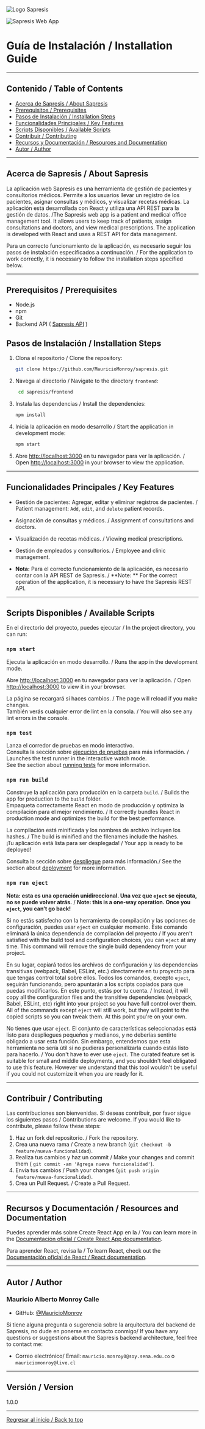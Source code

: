 ![Logo Sapresis](../frontend/src/assets/images/sapresis-logo.png)

![Sapresis Web App](https://img.shields.io/badge/Sapresis-Web%20App-blue)

# Guía de Instalación / Installation Guide

___

## Contenido / Table of Contents

- [Acerca de Sapresis / About Sapresis](#acerca-de-sapresis--about-sapresis)
- [Prerequisitos / Prerequisites](#prerequisitos--prerequisites)
- [Pasos de Instalación / Installation Steps](#pasos-de-instalación--installation-steps)
- [Funcionalidades Principales / Key Features](#funcionalidades-principales--key-features)
- [Scripts Disponibles / Available Scripts](#scripts-disponibles--available-scripts)
- [Contribuir / Contributing](#contribuir--contributing)
- [Recursos y Documentación / Resources and Documentation](#recursos-y-documentación--resources-and-documentation)
- [Autor / Author](#autor--author)

---

## Acerca de Sapresis / About Sapresis

La aplicación web Sapresis es una herramienta de gestión de pacientes y consultorios médicos. Permite a los usuarios
llevar un registro de los pacientes, asignar consultas y médicos, y visualizar recetas médicas. La aplicación está
desarrollada con React y utiliza una API REST para la gestión de datos. /The Sapresis web app is a patient and medical
office management tool. It allows users to keep track of patients, assign consultations and doctors, and view medical
prescriptions. The application is developed with React and uses a REST API for data management.

Para un correcto funcionamiento de la aplicación, es necesario seguir los pasos de instalación especificados a
continuación. / For the application to work correctly, it is necessary to follow the installation steps specified below.

---

## Prerequisitos / Prerequisites

- Node.js
- npm
- Git
- Backend API ( [Sapresis API](https://github.com/MauricioMonroy/sapresis/tree/main/backend) )

## Pasos de Instalación / Installation Steps

1. Clona el repositorio / Clone the repository:
   ```bash
   git clone https://github.com/MauricioMonroy/sapresis.git
    ```
2. Navega al directorio / Navigate to the directory `frontend`:
   ```bash
    cd sapresis/frontend
    ```
3. Instala las dependencias / Install the dependencies:
    ```bash
    npm install
    ```
4. Inicia la aplicación en modo desarrollo / Start the application in development mode:
    ```bash
    npm start
    ```
5. Abre [http://localhost:3000](http://localhost:3000) en tu navegador para ver la aplicación. / Open
   [http://localhost:3000](http://localhost:3000) in your browser to view the application.

---

## Funcionalidades Principales / Key Features

- Gestión de pacientes: Agregar, editar y eliminar registros de pacientes. / Patient management: `Add`, `edit`, and
  `delete`
  patient records.
- Asignación de consultas y médicos. / Assignment of consultations and doctors.
- Visualización de recetas médicas. / Viewing medical prescriptions.
- Gestión de empleados y consultorios. / Employee and clinic management.

- **Nota:** Para el correcto funcionamiento de la aplicación, es necesario contar con la API REST de Sapresis. / **Note:
  **
  For the correct operation of the application, it is necessary to have the Sapresis REST API.

---

## Scripts Disponibles / Available Scripts

En el directorio del proyecto, puedes ejecutar / In the project directory, you can run:

### `npm start`

Ejecuta la aplicación en modo desarrollo. / Runs the app in the development mode.

Abre [http://localhost:3000](http://localhost:3000) en tu navegador para ver la aplicación. /
Open [http://localhost:3000](http://localhost:3000) to view it in your browser.

La página se recargará si haces cambios. / The page will reload if you make changes.\
También verás cualquier error de lint en la consola. / You will also see any lint errors in the console.

### `npm test`

Lanza el corredor de pruebas en modo interactivo.\
Consulta la sección sobre [ejecución de pruebas](https://facebook.github.io/create-react-app/docs/running-tests) para
más información. / Launches the test runner in the interactive watch mode.\
See the section about [running tests](https://facebook.github.io/create-react-app/docs/running-tests) for more
information.

### `npm run build`

Construye la aplicación para producción en la carpeta `build`. / Builds the app for production to the `build` folder.\
Empaqueta correctamente React en modo de producción y optimiza la compilación para el mejor rendimiento. / It correctly
bundles React in production mode and optimizes the build for the best performance.

La compilación está minificada y los nombres de archivo incluyen los hashes. /
The build is minified and the filenames include the hashes.\
¡Tu aplicación está lista para ser desplegada! /
Your app is ready to be deployed!

Consulta la sección sobre [despliegue](https://facebook.github.io/create-react-app/docs/deployment) para más
información./
See the section about [deployment](https://facebook.github.io/create-react-app/docs/deployment) for more information.

### `npm run eject`

**Nota: esta es una operación unidireccional. Una vez que `eject` se ejecuta, no se puede volver atrás.** /
**Note: this is a one-way operation. Once you `eject`, you can’t go back!**

Si no estás satisfecho con la herramienta de compilación y las opciones de configuración, puedes usar `eject` en
cualquier momento. Este comando eliminará la única dependencia de compilación del proyecto /
If you aren't satisfied with the build tool and configuration choices, you can `eject` at any time. This command will
remove the single build dependency from your project.

En su lugar, copiará todos los archivos de configuración y las dependencias transitivas (webpack, Babel, ESLint, etc.)
directamente en tu proyecto para que tengas control total sobre ellos. Todos los comandos, excepto `eject`, seguirán
funcionando, pero apuntarán a los scripts copiados para que puedas modificarlos. En este punto, estás por tu cuenta.
/ Instead, it will copy all the configuration files and the transitive dependencies (webpack, Babel, ESLint, etc) right
into your project so you have full control over them. All of the commands except `eject` will still work, but they will
point to the copied scripts so you can tweak them. At this point you're on your own.

No tienes que usar `eject`. El conjunto de características seleccionadas está listo para despliegues pequeños y
medianos, y no deberías sentirte obligado a usar esta función. Sin embargo, entendemos que esta herramienta no sería
útil si no pudieras personalizarla cuando estás listo para hacerlo. / You don't have to ever use `eject`. The curated
feature set is suitable for small and middle deployments, and you
shouldn't feel obligated to use this feature. However we understand that this tool wouldn't be useful if you could not
customize it when you are ready for it.

---

## Contribuir / Contributing

Las contribuciones son bienvenidas. Si deseas contribuir, por favor sigue los siguientes pasos / Contributions are
welcome. If you would like to contribute, please follow these steps:

1. Haz un fork del repositorio. / Fork the repository.
2. Crea una nueva rama / Create a new branch (`git checkout -b feature/nueva-funcionalidad`).
3. Realiza tus cambios y haz un commit / Make your changes and commit them (
   `git commit -am 'Agrega nueva funcionalidad'`).
4. Envía tus cambios / Push your changes (`git push origin feature/nueva-funcionalidad`).
5. Crea un Pull Request. / Create a Pull Request.

---

## Recursos y Documentación / Resources and Documentation

Puedes aprender más sobre Create React App en la / You can learn more in
the [Documentación oficial / Create React App documentation](https://facebook.github.io/create-react-app/docs/getting-started).

Para aprender React, revisa la / To learn React, check out
the [Documentación oficial de React / React documentation](https://reactjs.org/).

---

## Autor / Author

### Mauricio Alberto Monroy Calle

- GitHub: [@MauricioMonroy](https://github.com/MauricioMonroy)

Si tiene alguna pregunta o sugerencia sobre la arquitectura del backend de Sapresis, no dude en ponerse en contacto
conmigo/ If you have any questions or suggestions about the Sapresis backend architecture, feel free to contact me:

- Correo electrónico/ Email: `mauricio.monroy0@soy.sena.edu.co` o `mauriciomonroy@live.cl`

---

## Versión / Version

1.0.0

---

[Regresar al inicio / Back to top](#guía-de-instalación--installation-guide)
```